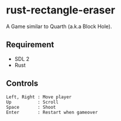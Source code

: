 # rust-rectangle-eraser

A Game similar to Quarth (a.k.a Block Hole).


## Requirement

- SDL 2
- Rust


## Controls

```
Left, Right : Move player
Up          : Scroll
Space       : Shoot
Enter       : Restart when gameover
```

